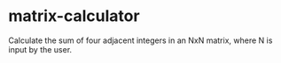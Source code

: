 matrix-calculator
=================

Calculate the sum of four adjacent integers in an NxN matrix, where N is input by the user.  
